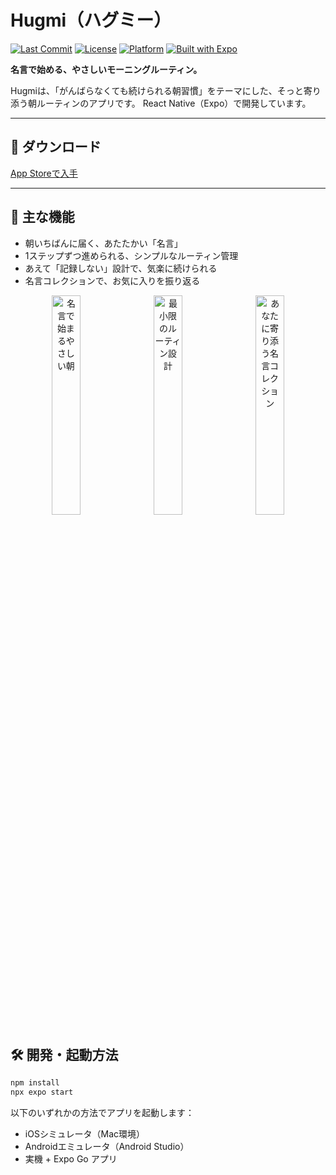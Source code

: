 # Hugmi（ハグミー）

[![Last Commit](https://img.shields.io/github/last-commit/motoshifurugen/hugmi?style=flat-square)](https://github.com/motoshifurugen/hugmi/commits/main)
[![License](https://img.shields.io/github/license/motoshifurugen/hugmi?style=flat-square)](https://github.com/motoshifurugen/hugmi/blob/main/LICENSE)
[![Platform](https://img.shields.io/badge/platform-iOS-blue?style=flat-square&logo=apple)](https://apps.apple.com/us/app/hugmi-%E3%83%8F%E3%82%B0%E3%83%9F%E3%83%BC/id6745621864)
[![Built with Expo](https://img.shields.io/badge/built%20with-Expo-000020?style=flat-square&logo=expo)](https://expo.dev)

**名言で始める、やさしいモーニングルーティン。**

Hugmiは、「がんばらなくても続けられる朝習慣」をテーマにした、そっと寄り添う朝ルーティンのアプリです。
React Native（Expo）で開発しています。

---

## 📲 ダウンロード

[App Storeで入手](https://apps.apple.com/us/app/hugmi-%E3%83%8F%E3%82%B0%E3%83%9F%E3%83%BC/id6745621864)

---

## 🌼 主な機能

- 朝いちばんに届く、あたたかい「名言」
- 1ステップずつ進められる、シンプルなルーティン管理
- あえて「記録しない」設計で、気楽に続けられる
- 名言コレクションで、お気に入りを振り返る

<p align="center">
  <img src="https://i.gyazo.com/53aaaed6b9dd152af52342c7cc870d31.png" width="30%" style="margin-right: 8px;" alt="名言で始まるやさしい朝">
  <img src="https://i.gyazo.com/52bb0d3b03656e85be59331f981bcda1.png" width="30%" style="margin-right: 8px;" alt="最小限のルーティン設計">
  <img src="https://i.gyazo.com/07edda4aab7ed2abdfaaacacffeb4dd3.png" width="30%" alt="あなたに寄り添う名言コレクション">
</p>

## 🛠 開発・起動方法

```bash
npm install
npx expo start
```
以下のいずれかの方法でアプリを起動します：
- iOSシミュレータ（Mac環境）
- Androidエミュレータ（Android Studio）
- 実機 + Expo Go アプリ
